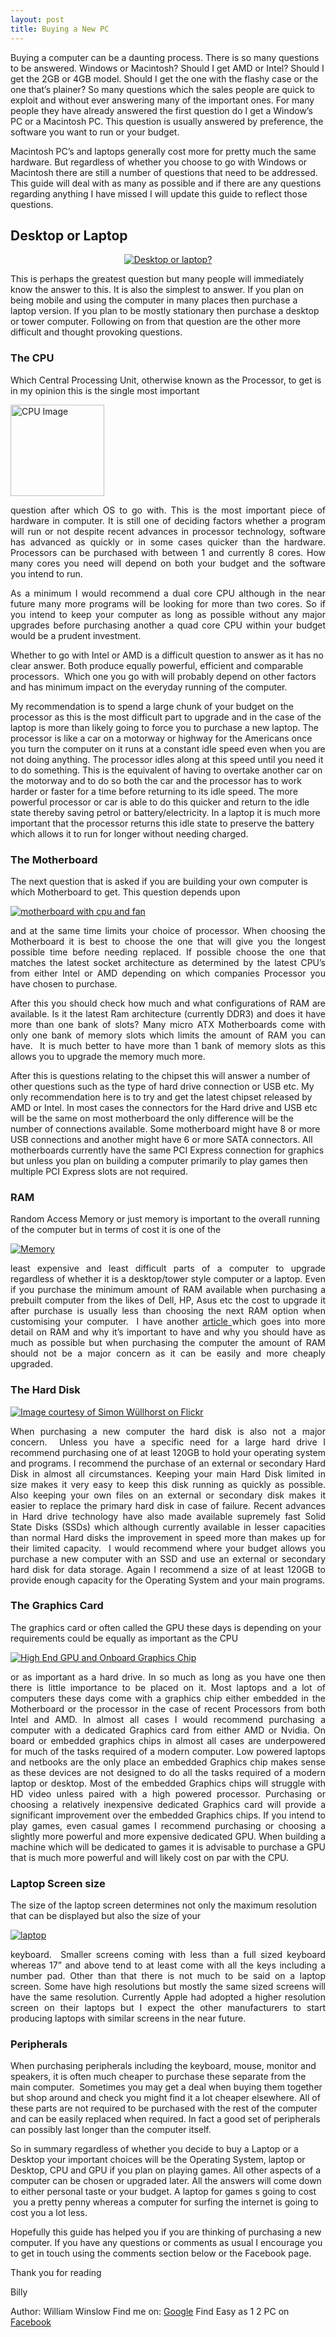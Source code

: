 ```yaml
---
layout: post
title: Buying a New PC
---
```


Buying a computer can be a daunting process. There is so many questions to be answered. Windows or Macintosh? Should I get AMD or Intel? Should I get the 2GB or 4GB model. Should I get the one with the flashy case or the one that’s plainer? So many questions which the sales people are quick to exploit and without ever answering many of the important ones. For many people they have already answered the first question do I get a Window’s PC or a Macintosh PC. This question is usually answered by preference, the software you want to run or your budget.

Macintosh PC’s and laptops generally cost more for pretty much the same hardware. But regardless of whether you choose to go with Windows or Macintosh there are still a number of questions that need to be addressed. This guide will deal with as many as possible and if there are any questions regarding anything I have missed I will update this guide to reflect those questions.

<!--more-->
<h2>Desktop or Laptop</h2>
<p style="text-align: center;"><a href="/images/new-pc/desktop-or-laptop300.jpg"><img title="Desktop or laptop?" src="/images/new-pc/desktop-or-laptop300.jpg" alt="Desktop or laptop?" /></a></p>
This is perhaps the greatest question but many people will immediately know the answer to this. It is also the simplest to answer. If you plan on being mobile and using the computer in many places then purchase a laptop version. If you plan to be mostly stationary then purchase a desktop or tower computer. Following on from that question are the other more difficult and thought provoking questions.

<h3>The CPU</h3>

Which Central Processing Unit, otherwise known as the Processor, to get is in my opinion this is the single most important

<a href="/images/new-pc/cpu_1_t150.jpg"><img title="cpu" src="/images/new-pc/cpu_1_t150.jpg" alt="CPU Image" width="150" height="146" /></a>
<p style="text-align: justify;">question after which OS to go with. This is the most important piece of hardware in computer. It is still one of deciding factors whether a program will run or not despite recent advances in processor technology, software has advanced as quickly or in some cases quicker than the hardware. Processors can be purchased with between 1 and currently 8 cores. How many cores you need will depend on both your budget and the software you intend to run.</p>
<p style="text-align: justify;">As a minimum I would recommend a dual core CPU although in the near future many more programs will be looking for more than two cores. So if you intend to keep your computer as long as possible without any major upgrades before purchasing another a quad core CPU within your budget would be a prudent investment.</p>
Whether to go with Intel or AMD is a difficult question to answer as it has no clear answer. Both produce equally powerful, efficient and comparable processors.  Which one you go with will probably depend on other factors and has minimum impact on the everyday running of the computer.

My recommendation is to spend a large chunk of your budget on the processor as this is the most difficult part to upgrade and in the case of the laptop is more than likely going to force you to purchase a new laptop. The processor is like a car on a motorway or highway for the Americans once you turn the computer on it runs at a constant idle speed even when you are not doing anything. The processor idles along at this speed until you need it to do something. This is the equivalent of having to overtake another car on the motorway and to do so both the car and the processor has to work harder or faster for a time before returning to its idle speed. The more powerful processor or car is able to do this quicker and return to the idle state thereby saving petrol or battery/electricity. In a laptop it is much more important that the processor returns this idle state to preserve the battery which allows it to run for longer without needing charged.

<h3>The Motherboard</h3>
The next question that is asked if you are building your own computer is which Motherboard to get. This question depends upon

<a href="/images/new-pc/motherboard-with-cpu-and-fan150.jpg"><img title="motherboard with cpu and fan" src="/images/new-pc/motherboard-with-cpu-and-fan150.jpg" alt="motherboard with cpu and fan" /></a>
<p style="text-align: justify;">and at the same time limits your choice of processor. When choosing the Motherboard it is best to choose the one that will give you the longest possible time before needing replaced. If possible choose the one that matches the latest socket architecture as determined by the latest CPU’s from either Intel or AMD depending on which companies Processor you have chosen to purchase.</p>

<p style="text-align: justify;">After this you should check how much and what configurations of RAM are available. Is it the latest Ram architecture (currently DDR3) and does it have more than one bank of slots? Many micro ATX Motherboards come with only one bank of memory slots which limits the amount of RAM you can have.  It is much better to have more than 1 bank of memory slots as this allows you to upgrade the memory much more.</p>

After this is questions relating to the chipset this will answer a number of other questions such as the type of hard drive connection or USB etc. My only recommendation here is to try and get the latest chipset released by AMD or Intel. In most cases the connectors for the Hard drive and USB etc will be the same on most motherboard the only difference will be the number of connections available. Some motherboard might have 8 or more USB connections and another might have 6 or more SATA connectors. All motherboards currently have the same PCI Express connection for graphics but unless you plan on building a computer primarily to play games then multiple PCI Express slots are not required.

<h3>RAM</h3>
Random Access Memory or just memory is important to the overall running of the computer but in terms of cost it is one of the

<a href="/images/new-pc/memory150.jpg"><img title="Memory" src="/images/new-pc/memory150.jpg" alt="Memory" /></a>

<p style="text-align: justify;">least expensive and least difficult parts of a computer to upgrade regardless of whether it is a desktop/tower style computer or a laptop. Even if you purchase the minimum amount of RAM available when purchasing a prebuilt computer from the likes of Dell, HP, Asus etc the cost to upgrade it after purchase is usually less than choosing the next RAM option when customising your computer.  I have another <a href="http://easyas12pc.co.uk/2012/06/13/ram-the-main-cause-of-system-slowdowns/">article </a>which goes into more detail on RAM and why it’s important to have and why you should have as much as possible but when purchasing the computer the amount of RAM should not be a major concern as it can be easily and more cheaply upgraded.</p>

<h3>The Hard Disk</h3>

<a href="http://www.flickr.com/photos/descilla/3376210849/in/set-72157615770023150"><img title="Image courtesy of Simon Wüllhorst on Flickr" src="http://easyas12pc.files.wordpress.com/2013/03/simon-wc3bcllhorst-on-flickr150.jpg" alt="Image courtesy of Simon Wüllhorst on Flickr" /></a>

<p style="text-align: justify;">When purchasing a new computer the hard disk is also not a major concern.  Unless you have a specific need for a large hard drive I recommend purchasing one of at least 120GB to hold your operating system and programs. I recommend the purchase of an external or secondary Hard Disk in almost all circumstances. Keeping your main Hard Disk limited in size makes it very easy to keep this disk running as quickly as possible. Also keeping your own files on an external or secondary disk makes it easier to replace the primary hard disk in case of failure. Recent advances in Hard drive technology have also made available supremely fast Solid State Disks (SSDs) which although currently available in lesser capacities than normal Hard disks the improvement in speed more than makes up for their limited capacity.  I would recommend where your budget allows you purchase a new computer with an SSD and use an external or secondary hard disk for data storage. Again I recommend a size of at least 120GB to provide enough capacity for the Operating System and your main programs.</p>

<h3>The Graphics Card</h3>

The graphics card or often called the GPU these days is depending on your requirements could be equally as important as the CPU

<a href="/images/new-pc/gpu1.png"><img title="High End GPU and Onboard Graphics Chip" src="/images/new-pc/gpu1.png?w=150" alt="High End GPU and Onboard Graphics Chip" /></a>

<p style="text-align: justify;">or as important as a hard drive. In so much as long as you have one then there is little importance to be placed on it. Most laptops and a lot of computers these days come with a graphics chip either embedded in the Motherboard or the processor in the case of recent Processors from both Intel and AMD. In almost all cases I would recommend purchasing a computer with a dedicated Graphics card from either AMD or Nvidia. On board or embedded graphics chips in almost all cases are underpowered for much of the tasks required of a modern computer. Low powered laptops and netbooks are the only place an embedded Graphics chip makes sense as these devices are not designed to do all the tasks required of a modern laptop or desktop. Most of the embedded Graphics chips will struggle with HD video unless paired with a high powered processor. Purchasing or choosing a relatively inexpensive dedicated Graphics card will provide a significant improvement over the embedded Graphics chips.
If you intend to play games, even casual games I recommend purchasing or choosing a slightly more powerful and more expensive dedicated GPU.
When building a machine which will be dedicated to games it is advisable to purchase a GPU that is much more powerful and will likely cost on par with the CPU.</p>

<h3>Laptop Screen size</h3>

The size of the laptop screen determines not only the maximum resolution that can be displayed but also the size of your

<a href="/images/new-pc/laptop-hi150.jpg"><img title="laptop" src="/images/new-pc/laptop-hi150.jpg" alt="laptop" /></a>
<p style="text-align: justify;">keyboard.  Smaller screens coming with less than a full sized keyboard whereas 17” and above tend to at least come with all the keys including a number pad. Other than that there is not much to be said on a laptop screen. Some have high resolutions but mostly the same sized screens will have the same resolution. Currently Apple had adopted a higher resolution screen on their laptops but I expect the other manufacturers to start producing laptops with similar screens in the near future.</p>

<h3>Peripherals</h3>

When purchasing peripherals including the keyboard, mouse, monitor and speakers, it is often much cheaper to purchase these separate from the main computer.  Sometimes you may get a deal when buying them together but shop around and check you might find it a lot cheaper elsewhere. All of these parts are not required to be purchased with the rest of the computer and can be easily replaced when required. In fact a good set of peripherals can possibly last longer than the computer itself.

So in summary regardless of whether you decide to buy a Laptop or a Desktop your important choices will be the Operating System, laptop or Desktop, CPU and GPU if you plan on playing games. All other aspects of a computer can be chosen or upgraded later. All the answers will come down to either personal taste or your budget. A laptop for games s going to cost  you a pretty penny whereas a computer for surfing the internet is going to cost you a lot less.

Hopefully this guide has helped you if you are thinking of purchasing a new computer. If you have any questions or comments as usual I encourage you to get in touch using the comments section below or the Facebook page.

Thank you for reading

Billy

Author: William Winslow
Find me on:
<a href="http://plus.google.com/u/0/101182395189202128527?rel=author">Google</a>
Find Easy as 1 2 PC on <a href="https://facebook.com/easyas12pc">Facebook</a>
